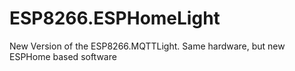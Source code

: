 # ESP8266.ESPHomeLight
New Version of the ESP8266.MQTTLight. Same hardware, but new ESPHome based software
